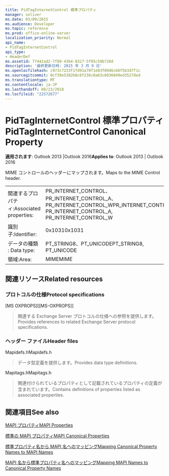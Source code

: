 ```yaml
---
title: PidTagInternetControl 標準プロパティ
manager: soliver
ms.date: 03/09/2015
ms.audience: Developer
ms.topic: reference
ms.prod: office-online-server
localization_priority: Normal
api_name:
- PidTagInternetControl
api_type:
- HeaderDef
ms.assetid: 77442ad2-7f89-4364-8327-5f95c59b720d
description: '最終更新日時: 2015 年 3 月 9 日'
ms.openlocfilehash: c973c7233f1fd91a70f1e03f89d6cb6f5b3d7f1c
ms.sourcegitcommit: 0cf39e5382b8c6f236c8a63c6036849ed3527ded
ms.translationtype: MT
ms.contentlocale: ja-JP
ms.lasthandoff: 08/23/2018
ms.locfileid: "22572677"
---
```

# <a name="pidtaginternetcontrol-canonical-property"></a><span data-ttu-id="1801e-103">PidTagInternetControl 標準プロパティ</span><span class="sxs-lookup"><span data-stu-id="1801e-103">PidTagInternetControl Canonical Property</span></span>

  
  
<span data-ttu-id="1801e-104">**適用されます**: Outlook 2013 |Outlook 2016</span><span class="sxs-lookup"><span data-stu-id="1801e-104">**Applies to**: Outlook 2013 | Outlook 2016</span></span> 
  
<span data-ttu-id="1801e-105">MIME コントロールのヘッダーにマップされます。</span><span class="sxs-lookup"><span data-stu-id="1801e-105">Maps to the MIME Control header.</span></span>
  
|||
|:-----|:-----|
|<span data-ttu-id="1801e-106">関連するプロパティ:</span><span class="sxs-lookup"><span data-stu-id="1801e-106">Associated properties:</span></span>  <br/> |<span data-ttu-id="1801e-107">PR_INTERNET_CONTROL、PR_INTERNET_CONTROL_A、PR_INTERNET_CONTROL_W</span><span class="sxs-lookup"><span data-stu-id="1801e-107">PR_INTERNET_CONTROL, PR_INTERNET_CONTROL_A, PR_INTERNET_CONTROL_W</span></span>  <br/> |
|<span data-ttu-id="1801e-108">識別子:</span><span class="sxs-lookup"><span data-stu-id="1801e-108">Identifier:</span></span>  <br/> |<span data-ttu-id="1801e-109">0x1031</span><span class="sxs-lookup"><span data-stu-id="1801e-109">0x1031</span></span>  <br/> |
|<span data-ttu-id="1801e-110">データの種類 : </span><span class="sxs-lookup"><span data-stu-id="1801e-110">Data type:</span></span>  <br/> |<span data-ttu-id="1801e-111">PT_STRING8、PT_UNICODE</span><span class="sxs-lookup"><span data-stu-id="1801e-111">PT_STRING8, PT_UNICODE</span></span>  <br/> |
|<span data-ttu-id="1801e-112">領域:</span><span class="sxs-lookup"><span data-stu-id="1801e-112">Area:</span></span>  <br/> |<span data-ttu-id="1801e-113">MIME</span><span class="sxs-lookup"><span data-stu-id="1801e-113">MIME</span></span>  <br/> |
   
## <a name="related-resources"></a><span data-ttu-id="1801e-114">関連リソース</span><span class="sxs-lookup"><span data-stu-id="1801e-114">Related resources</span></span>

### <a name="protocol-specifications"></a><span data-ttu-id="1801e-115">プロトコルの仕様</span><span class="sxs-lookup"><span data-stu-id="1801e-115">Protocol specifications</span></span>

<span data-ttu-id="1801e-116">[MS OXPROPS]</span><span class="sxs-lookup"><span data-stu-id="1801e-116">[[MS-OXPROPS]]</span></span> 
  
> <span data-ttu-id="1801e-117">関連する Exchange Server プロトコルの仕様への参照を提供します。</span><span class="sxs-lookup"><span data-stu-id="1801e-117">Provides references to related Exchange Server protocol specifications.</span></span>
    
### <a name="header-files"></a><span data-ttu-id="1801e-118">ヘッダー ファイル</span><span class="sxs-lookup"><span data-stu-id="1801e-118">Header files</span></span>

<span data-ttu-id="1801e-119">Mapidefs.h</span><span class="sxs-lookup"><span data-stu-id="1801e-119">Mapidefs.h</span></span>
  
> <span data-ttu-id="1801e-120">データ型定義を提供します。</span><span class="sxs-lookup"><span data-stu-id="1801e-120">Provides data type definitions.</span></span>
    
<span data-ttu-id="1801e-121">Mapitags.h</span><span class="sxs-lookup"><span data-stu-id="1801e-121">Mapitags.h</span></span>
  
> <span data-ttu-id="1801e-122">関連付けられているプロパティとして記載されているプロパティの定義が含まれています。</span><span class="sxs-lookup"><span data-stu-id="1801e-122">Contains definitions of properties listed as associated properties.</span></span>
    
## <a name="see-also"></a><span data-ttu-id="1801e-123">関連項目</span><span class="sxs-lookup"><span data-stu-id="1801e-123">See also</span></span>



[<span data-ttu-id="1801e-124">MAPI プロパティ</span><span class="sxs-lookup"><span data-stu-id="1801e-124">MAPI Properties</span></span>](mapi-properties.md)
  
[<span data-ttu-id="1801e-125">標準の MAPI プロパティ</span><span class="sxs-lookup"><span data-stu-id="1801e-125">MAPI Canonical Properties</span></span>](mapi-canonical-properties.md)
  
[<span data-ttu-id="1801e-126">標準プロパティ名から MAPI 名へのマッピング</span><span class="sxs-lookup"><span data-stu-id="1801e-126">Mapping Canonical Property Names to MAPI Names</span></span>](mapping-canonical-property-names-to-mapi-names.md)
  
[<span data-ttu-id="1801e-127">MAPI 名から標準プロパティ名へのマッピング</span><span class="sxs-lookup"><span data-stu-id="1801e-127">Mapping MAPI Names to Canonical Property Names</span></span>](mapping-mapi-names-to-canonical-property-names.md)


